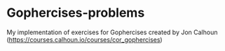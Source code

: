 # Gophercises-problems
My implementation of exercises for Gophercises created by Jon Calhoun (https://courses.calhoun.io/courses/cor_gophercises)
